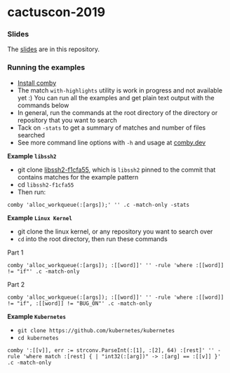 # cactuscon-2019

### Slides

The [slides](https://github.com/comby-tools/cactuscon-2019/blob/master/slides.pdf) are in this repository.

### Running the examples

- [Install comby](https://github.com/comby-tools/comby#install-pre-built-binaries)
- The match `with-highlights` utility is work in progress and not available yet :) You can run all the examples and get plain text output with the commands below
- In general, run the commands at the root directory of the directory or repository that you want to search
- Tack on `-stats` to get a summary of matches and number of files searched
- See more command line options with `-h` and usage at [comby.dev](https://comby.dev)


**Example `libssh2`**

- git clone [libssh2-f1cfa55](https://github.com/rvantonder/libssh2-f1cfa55), which is `libssh2` pinned to the commit that contains matches for the example pattern
- cd `libssh2-f1cfa55`
- Then run:

```
comby 'alloc_workqueue(:[args]);' '' .c -match-only -stats
```

**Example `Linux Kernel`**

- git clone the linux kernel, or any repository you want to search over
- `cd` into the root directory, then run these commands

Part 1
```
comby 'alloc_workqueue(:[args]); :[[word]]' '' -rule 'where :[[word]] != "if"' .c -match-only
```

Part 2
```
comby 'alloc_workqueue(:[args]); :[[word]]' '' -rule 'where :[[word]] != "if", :[[word]] != "BUG_ON"' .c -match-only
```

**Example `Kubernetes`**

- `git clone https://github.com/kubernetes/kubernetes`
- `cd kubernetes`

```
comby ':[[v]], err := strconv.ParseInt(:[1], :[2], 64) :[rest]' '' -rule 'where match :[rest] { | "int32(:[arg])" -> :[arg] == :[[v]] }' .c -match-only
```
